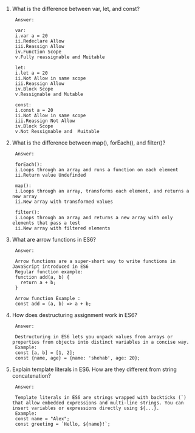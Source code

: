 1) What is the difference between var, let, and const?

        Answer:
        
        var:
        i.var a = 20
        ii.Redeclare Allow 
        iii.Reassign Allow
        iv.Function Scope
        v.Fully reassignable and Muitable
        
        let:
        i.let a = 20
        ii.Not Allow in same scope
        iii.Reassign Allow
        iv.Block Scope
        v.Ressignable and Mutable 
        
        const:
        i.const a = 20
        ii.Not Allow in same scope
        iii.Reassign Not Allow
        iv.Block Scope
        v.Not Ressignable and  Muitable
               


2) What is the difference between map(), forEach(), and filter()?

        Answer:
        
        forEach():
        i.Loops through an array and runs a function on each element
        ii.Return value Undefinded
        
        map():
        i.Loops through an array, transforms each element, and returns a new array
        ii.New array with transformed values
        
        filter():
        i.Loops through an array and returns a new array with only elements that pass a test
        ii.New array with filtered elements


3) What are arrow functions in ES6?

        Answer:
        
        Arrow functions are a super-short way to write functions in JavaScript introduced in ES6
        Regular function example:
        function add(a, b) {
          return a + b;
        }
        
        Arrow function Example :
        const add = (a, b) => a + b;


4) How does destructuring assignment work in ES6?

        Answer:
        
        Destructuring in ES6 lets you unpack values from arrays or properties from objects into distinct variables in a concise way.
        Example:
        const [a, b] = [1, 2]; 
        const {name, age} = {name: 'shehab', age: 20}; 

5) Explain template literals in ES6. How are they different from string concatenation?

        Answer:
        
        Template literals in ES6 are strings wrapped with backticks (`) that allow embedded expressions and multi-line strings. You can insert variables or expressions directly using ${...}.
        Example:
        const name = "Alex";
        const greeting = `Hello, ${name}!`; 